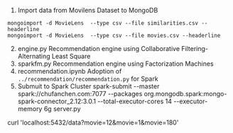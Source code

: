1. Import data from Movilens Dataset to MongoDB
```
mongoimport -d MovieLens  --type csv --file similarities.csv --headerline
mongoimport -d MovieLens  --type csv --file movies.csv --headerline
```
2. engine.py
Recommendation engine using Collaborative Filtering-Alternating Least Square
3. sparkfm.py
Recommendation engine using Factorization Machines
4. recommendation.ipynb
Adoption of `../recommendation/recommendation.py` for Spark
5. Submuit to Spark Cluster
spark-submit --master spark://chufanchen.com:7077 --packages org.mongodb.spark:mongo-spark-connector_2.12:3.0.1 --total-executor-cores 14 --executor-memory 6g server.py 

curl 'localhost:5432/data?movie=12&movie=1&movie=180'